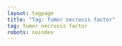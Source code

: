 ```yaml
---
layout: tagpage
title: "Tag: Tumor necrosis factor"
tag: Tumor necrosis factor
robots: noindex
---
```


